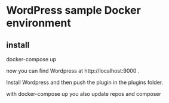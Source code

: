 # WordPress sample Docker environment

## install 

 docker-compose up 

now you can find Wordpress at http://localhost:9000 .

Install Wordpress and then push the plugin in the plugins folder.

with docker-compose up you also update repos and composer
